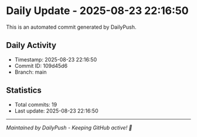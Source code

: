 # Daily Update - 2025-08-23 22:16:50

This is an automated commit generated by DailyPush.

## Daily Activity
- Timestamp: 2025-08-23 22:16:50
- Commit ID: 109d45d6
- Branch: main

## Statistics
- Total commits: 19
- Last update: 2025-08-23 22:16:50

---
*Maintained by DailyPush - Keeping GitHub active! 🚀*
